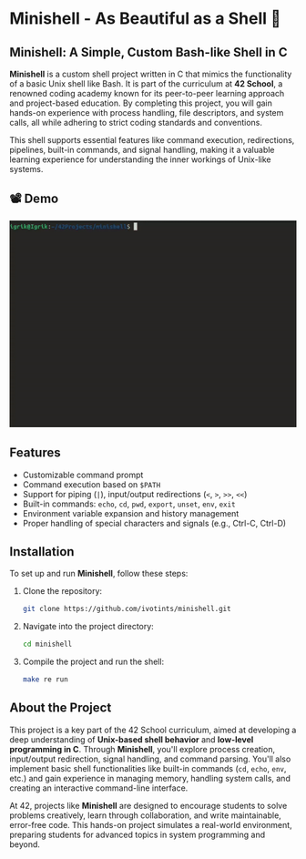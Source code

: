 # Minishell - As Beautiful as a Shell 🌟

## Minishell: A Simple, Custom Bash-like Shell in C

**Minishell** is a custom shell project written in C that mimics the functionality of a basic Unix shell like Bash. It is part of the curriculum at **42 School**, a renowned coding academy known for its peer-to-peer learning approach and project-based education. By completing this project, you will gain hands-on experience with process handling, file descriptors, and system calls, all while adhering to strict coding standards and conventions.

This shell supports essential features like command execution, redirections, pipelines, built-in commands, and signal handling, making it a valuable learning experience for understanding the inner workings of Unix-like systems.

## 📽️ Demo
![Minishell Demo](./assets/minishell.gif)

## Features
- Customizable command prompt
- Command execution based on `$PATH`
- Support for piping (`|`), input/output redirections (`<`, `>`, `>>`, `<<`)
- Built-in commands: `echo`, `cd`, `pwd`, `export`, `unset`, `env`, `exit`
- Environment variable expansion and history management
- Proper handling of special characters and signals (e.g., Ctrl-C, Ctrl-D)

## Installation
To set up and run **Minishell**, follow these steps:

1. Clone the repository:
   ```bash
   git clone https://github.com/ivotints/minishell.git
   ```

2. Navigate into the project directory:
   ```bash
   cd minishell
   ```

3. Compile the project and run the shell:
   ```bash
   make re run
   ```

## About the Project

This project is a key part of the 42 School curriculum, aimed at developing a deep understanding of **Unix-based shell behavior** and **low-level programming in C**. Through **Minishell**, you'll explore process creation, input/output redirection, signal handling, and command parsing. You'll also implement basic shell functionalities like built-in commands (`cd`, `echo`, `env`, etc.) and gain experience in managing memory, handling system calls, and creating an interactive command-line interface.

At 42, projects like **Minishell** are designed to encourage students to solve problems creatively, learn through collaboration, and write maintainable, error-free code. This hands-on project simulates a real-world environment, preparing students for advanced topics in system programming and beyond.
